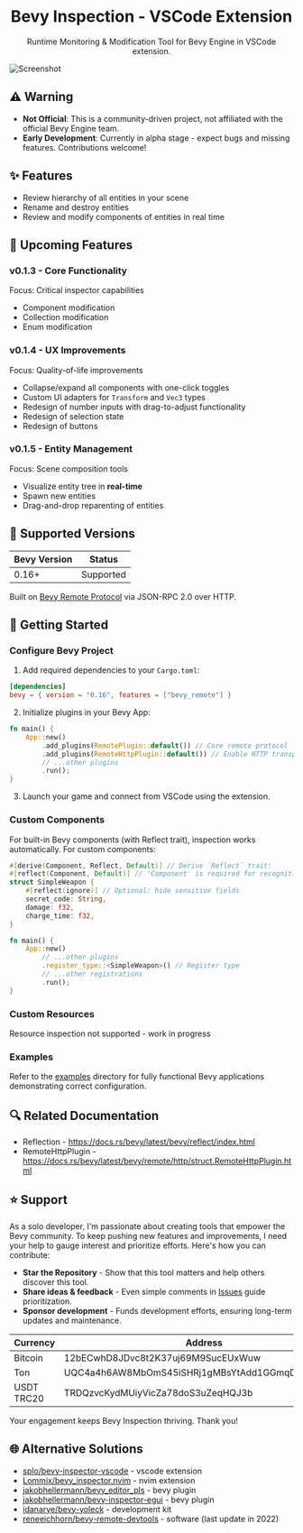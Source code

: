 <p align="center">
    <h1 align = "center">Bevy Inspection - VSCode Extension</h1>
</p>
<p align="center">
    Runtime Monitoring & Modification Tool for Bevy Engine in VSCode extension.
</p>

![Screenshot](https://github.com/user-attachments/assets/10db60e5-9902-47d1-a252-ef1918c50ad1)

## :warning: Warning

- **Not Official**: This is a community-driven project, not affiliated with the official Bevy Engine team.
- **Early Development**: Currently in alpha stage - expect bugs and missing features. Contributions welcome!

## :sparkles: Features

- Review hierarchy of all entities in your scene
- Rename and destroy entities
- Review and modify components of entities in real time

## :date: Upcoming Features

### v0.1.3 - Core Functionality

Focus: Critical inspector capabilities

- Component modification
- Collection modification
- Enum modification

### v0.1.4 - UX Improvements

Focus: Quality-of-life improvements

- Collapse/expand all components with one-click toggles
- Custom UI adapters for `Transform` and `Vec3` types
- Redesign of number inputs with drag-to-adjust functionality
- Redesign of selection state
- Redesign of buttons

### v0.1.5 - Entity Management

Focus: Scene composition tools

- Visualize entity tree in **real-time**
- Spawn new entities
- Drag-and-drop reparenting of entities

## :triangular_ruler: Supported Versions

| Bevy Version | Status      |
| ------------ | ------------|
| 0.16+        | Supported   |

Built on [Bevy Remote Protocol](https://docs.rs/bevy/latest/bevy/remote/index.html) via JSON-RPC 2.0 over HTTP.

## :green_book: Getting Started

### Configure Bevy Project

1. Add required dependencies to your `Cargo.toml`:

```toml
[dependencies]
bevy = { version = "0.16", features = ["bevy_remote"] }
```

2. Initialize plugins in your Bevy App:

```rust
fn main() {
    App::new()
        .add_plugins(RemotePlugin::default()) // Core remote protocol
        .add_plugins(RemoteHttpPlugin::default()) // Enable HTTP transport
        // ...other plugins
        .run();
}
```

3. Launch your game and connect from VSCode using the extension.

### Custom Components

For built-in Bevy components (with Reflect trait), inspection works automatically.
For custom components:

```rust
#[derive(Component, Reflect, Default)] // Derive `Reflect` trait:
#[reflect(Component, Default)] // 'Component' is required for recognition
struct SimpleWeapon {
    #[reflect(ignore)] // Optional: hide sensitive fields
    secret_code: String,
    damage: f32,
    charge_time: f32,
}

fn main() {
    App::new()
        // ...other plugins
        .register_type::<SimpleWeapon>() // Register type
        // ...other registrations
        .run();
}
```

### Custom Resources

Resource inspection not supported - work in progress

### Examples

Refer to the [examples](https://github.com/foxication/bevy-inspection.vscode/tree/main/examples/) directory
for fully functional Bevy applications demonstrating correct configuration.

## :mag: Related Documentation

- Reflection - https://docs.rs/bevy/latest/bevy/reflect/index.html
- RemoteHttpPlugin - https://docs.rs/bevy/latest/bevy/remote/http/struct.RemoteHttpPlugin.html

## :star: Support

As a solo developer, I'm passionate about creating tools that empower the Bevy community.
To keep pushing new features and improvements, I need your help to gauge interest and prioritize efforts.
Here's how you can contribute:

- **Star the Repository** - Show that this tool matters and help others discover this tool.
- **Share ideas & feedback** - Even simple comments in [Issues](https://github.com/foxication/bevy-inspection.vscode/issues) guide prioritization.
- **Sponsor development** - Funds development efforts, ensuring long-term updates and maintenance.

| Currency   | Address                                             |
| ---------- | ----------------------------------------------------|
| Bitcoin    | 12bECwhD8JDvc8t2K37uj69M9SucEUxWuw                  |
| Ton        | UQC4a4h6AW8MbOmS45iSHRj1gMBsYtAdd1GGmqD_tEEC3ZV8    |
| USDT TRC20 | TRDQzvcKydMUiyVicZa78doS3uZeqHQJ3b                  |

Your engagement keeps Bevy Inspection thriving. Thank you!  

## :globe_with_meridians: Alternative Solutions

- [splo/bevy-inspector-vscode](https://github.com/splo/vscode-bevy-inspector) - vscode extension
- [Lommix/bevy_inspector.nvim](https://github.com/Lommix/bevy_inspector.nvim) - nvim extension
- [jakobhellermann/bevy_editor_pls](https://github.com/jakobhellermann/bevy_editor_pls) - bevy plugin
- [jakobhellermann/bevy-inspector-egui](https://github.com/jakobhellermann/bevy-inspector-egui) - bevy plugin
- [idanarye/bevy-yoleck](https://github.com/idanarye/bevy-yoleck) - development kit
- [reneeichhorn/bevy-remote-devtools](https://github.com/reneeichhorn/bevy-remote-devtools) - software (last update in 2022)
